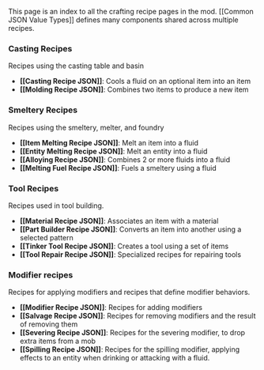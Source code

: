 This page is an index to all the crafting recipe pages in the mod. [[Common JSON Value Types]] defines many components shared across multiple recipes.

### Casting Recipes

Recipes using the casting table and basin

* **[[Casting Recipe JSON]]**: Cools a fluid on an optional item into an item
* **[[Molding Recipe JSON]]**: Combines two items to produce a new item

### Smeltery Recipes

Recipes using the smeltery, melter, and foundry

* **[[Item Melting Recipe JSON]]**: Melt an item into a fluid
* **[[Entity Melting Recipe JSON]]**: Melt an entity into a fluid
* **[[Alloying Recipe JSON]]**: Combines 2 or more fluids into a fluid
* **[[Melting Fuel Recipe JSON]]**: Fuels a smeltery using a fluid

### Tool Recipes

Recipes used in tool building.

* **[[Material Recipe JSON]]**: Associates an item with a material
* **[[Part Builder Recipe JSON]]**: Converts an item into another using a selected pattern
* **[[Tinker Tool Recipe JSON]]**: Creates a tool using a set of items
* **[[Tool Repair Recipe JSON]]**: Specialized recipes for repairing tools

### Modifier recipes

Recipes for applying modifiers and recipes that define modifier behaviors.

* **[[Modifier Recipe JSON]]**: Recipes for adding modifiers
* **[[Salvage Recipe JSON]]**: Recipes for removing modifiers and the result of removing them
* **[[Severing Recipe JSON]]**: Recipes for the severing modifier, to drop extra items from a mob
* **[[Spilling Recipe JSON]]**: Recipes for the spilling modifier, applying effects to an entity when drinking or attacking with a fluid.